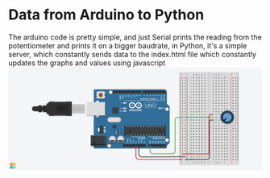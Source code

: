 # Data from Arduino to Python
The arduino code is pretty simple, and just Serial prints the reading from the potentiometer and prints it on a bigger baudrate, in Python, it's a simple server, which constantly sends data to the index.html file which constantly updates the graphs and values using javascript
<img src="circuit.png">